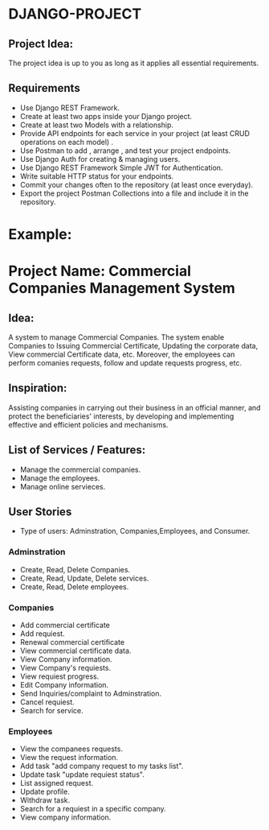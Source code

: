 # DJANGO-PROJECT

## Project Idea:
The project idea is up to you as long as it applies all essential requirements.

## Requirements 
- Use Django REST Framework.
- Create at least two apps inside your Django project.
- Create at least two Models with a relationship.
- Provide API endpoints for each service in your project (at least CRUD operations on each model) .
- Use Postman to add , arrange , and test your project endpoints.
- Use Django Auth for creating & managing users.
- Use Django REST Framework Simple JWT for Authentication.
- Write suitable HTTP status for your endpoints.
- Commit your changes often to the repository (at least once everyday).
- Export the project Postman Collections into a file and include it in the repository.


# Example: 

# Project Name: Commercial Companies Management System

## Idea:
A system to manage Commercial Companies. The system enable Companies to Issuing Commercial Certificate, Updating the corporate data, View commercial Certificate data, etc. Moreover, the employees can perform comanies requests, follow and update requests progress, etc.

## Inspiration:
Assisting companies in carrying out their business in an official manner, and protect the beneficiaries' interests, by developing and implementing effective and efficient policies and mechanisms.

## List of Services / Features:

- Manage the commercial companies.
- Manage the employees.
- Manage online servieces.


## User Stories
- Type of users: Adminstration, Companies,Employees, and Consumer.

### Adminstration

- Create, Read, Delete Companies.
- Create, Read, Update, Delete services.
- Create, Read, Delete employees.

### Companies

- Add commercial certificate
- Add requiest.
- Renewal commercial certificate
- View commercial certificate data.
- View Company information.
- View Company's requiests.
- View requiest progress.
- Edit Company information.
- Send Inquiries/complaint to Adminstration.
- Cancel requiest.
- Search for service.

### Employees

- View the companees requests.
- View the request information.
- Add task "add company request to my tasks list".
- Update task "update requiest status".
- List assigned request.
- Update profile.
- Withdraw task.
- Search for a requiest in a specific company.
- View company information.
